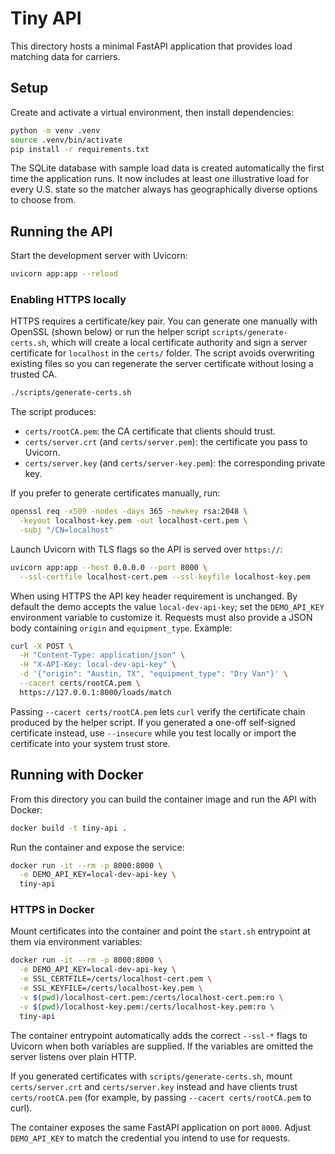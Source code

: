 # Tiny API

This directory hosts a minimal FastAPI application that provides load matching data for carriers.

## Setup

Create and activate a virtual environment, then install dependencies:

```bash
python -m venv .venv
source .venv/bin/activate
pip install -r requirements.txt
```

The SQLite database with sample load data is created automatically the first time the application runs.
It now includes at least one illustrative load for every U.S. state so the matcher always has
geographically diverse options to choose from.

## Running the API

Start the development server with Uvicorn:

```bash
uvicorn app:app --reload
```

### Enabling HTTPS locally

HTTPS requires a certificate/key pair. You can generate one manually with OpenSSL (shown below) or run the helper script `scripts/generate-certs.sh`, which will create a local certificate authority and sign a server certificate for `localhost` in the `certs/` folder. The script avoids overwriting existing files so you can regenerate the server certificate without losing a trusted CA.

```bash
./scripts/generate-certs.sh
```

The script produces:

- `certs/rootCA.pem`: the CA certificate that clients should trust.
- `certs/server.crt` (and `certs/server.pem`): the certificate you pass to Uvicorn.
- `certs/server.key` (and `certs/server-key.pem`): the corresponding private key.

If you prefer to generate certificates manually, run:

```bash
openssl req -x509 -nodes -days 365 -newkey rsa:2048 \
  -keyout localhost-key.pem -out localhost-cert.pem \
  -subj "/CN=localhost"
```

Launch Uvicorn with TLS flags so the API is served over `https://`:

```bash
uvicorn app:app --host 0.0.0.0 --port 8000 \
  --ssl-certfile localhost-cert.pem --ssl-keyfile localhost-key.pem
```

When using HTTPS the API key header requirement is unchanged. By default the demo accepts the value
`local-dev-api-key`; set the `DEMO_API_KEY` environment variable to customize it. Requests must also provide a JSON
body containing `origin` and `equipment_type`. Example:

```bash
curl -X POST \
  -H "Content-Type: application/json" \
  -H "X-API-Key: local-dev-api-key" \
  -d '{"origin": "Austin, TX", "equipment_type": "Dry Van"}' \
  --cacert certs/rootCA.pem \
  https://127.0.0.1:8000/loads/match
```

Passing `--cacert certs/rootCA.pem` lets `curl` verify the certificate chain produced by the helper script. If you generated a one-off self-signed certificate instead, use `--insecure` while you test locally or import the certificate into your system trust store.

## Running with Docker

From this directory you can build the container image and run the API with Docker:

```bash
docker build -t tiny-api .
```

Run the container and expose the service:

```bash
docker run -it --rm -p 8000:8000 \
  -e DEMO_API_KEY=local-dev-api-key \
  tiny-api
```

### HTTPS in Docker

Mount certificates into the container and point the `start.sh` entrypoint at them via environment variables:

```bash
docker run -it --rm -p 8000:8000 \
  -e DEMO_API_KEY=local-dev-api-key \
  -e SSL_CERTFILE=/certs/localhost-cert.pem \
  -e SSL_KEYFILE=/certs/localhost-key.pem \
  -v $(pwd)/localhost-cert.pem:/certs/localhost-cert.pem:ro \
  -v $(pwd)/localhost-key.pem:/certs/localhost-key.pem:ro \
  tiny-api
```

The container entrypoint automatically adds the correct `--ssl-*` flags to Uvicorn when both variables are supplied.
If the variables are omitted the server listens over plain HTTP.

If you generated certificates with `scripts/generate-certs.sh`, mount `certs/server.crt` and `certs/server.key` instead and have clients trust `certs/rootCA.pem` (for example, by passing `--cacert certs/rootCA.pem` to curl).

The container exposes the same FastAPI application on port `8000`. Adjust `DEMO_API_KEY` to match the credential you
intend to use for requests.
